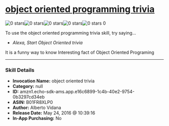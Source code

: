 # [object oriented programming trivia](http://alexa.amazon.com/#skills/amzn1.echo-sdk-ams.app.e16c6899-1c4b-40e2-9754-0b3297cd34eb)
![0 stars](../../images/ic_star_border_black_18dp_1x.png)![0 stars](../../images/ic_star_border_black_18dp_1x.png)![0 stars](../../images/ic_star_border_black_18dp_1x.png)![0 stars](../../images/ic_star_border_black_18dp_1x.png)![0 stars](../../images/ic_star_border_black_18dp_1x.png) 0

To use the object oriented programming trivia skill, try saying...

* *Alexa, Start Object Oriented trivia*

It is a funny way to know Interesting fact of Object Oriented Programing

***

### Skill Details

* **Invocation Name:** object oriented trivia
* **Category:** null
* **ID:** amzn1.echo-sdk-ams.app.e16c6899-1c4b-40e2-9754-0b3297cd34eb
* **ASIN:** B01FR8XLP0
* **Author:** Alberto Vidana
* **Release Date:** May 24, 2016 @ 10:39:16
* **In-App Purchasing:** No
